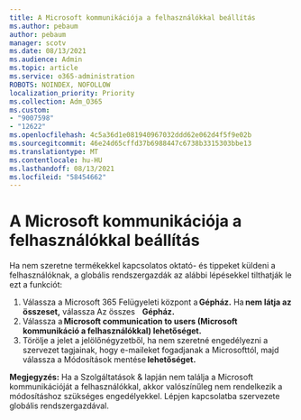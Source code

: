 ```yaml
---
title: A Microsoft kommunikációja a felhasználókkal beállítás
ms.author: pebaum
author: pebaum
manager: scotv
ms.date: 08/13/2021
ms.audience: Admin
ms.topic: article
ms.service: o365-administration
ROBOTS: NOINDEX, NOFOLLOW
localization_priority: Priority
ms.collection: Adm_O365
ms.custom:
- "9007598"
- "12622"
ms.openlocfilehash: 4c5a36d1e081940967032ddd62e062d4f5f9e02b
ms.sourcegitcommit: 46e24d65cffd37b6988447c6738b3315303bbe13
ms.translationtype: MT
ms.contentlocale: hu-HU
ms.lasthandoff: 08/13/2021
ms.locfileid: "58454662"
---
```

# <a name="microsoft-communication-to-users-setting"></a>A Microsoft kommunikációja a felhasználókkal beállítás

Ha nem szeretne termékekkel kapcsolatos oktató- és tippeket küldeni a felhasználóknak, a globális rendszergazdák az alábbi lépésekkel tilthatják le ezt a funkciót:  

1. Válassza a Microsoft 365 Felügyeleti központ a **Gépház.** Ha **nem látja az összeset,** válassza Az összes    **Gépház.**
1. Válassza a **Microsoft communication to users (Microsoft kommunikáció a felhasználókkal) lehetőséget.**
1. Törölje a jelet a jelölőnégyzetből, ha nem szeretné engedélyezni a szervezet tagjainak, hogy e-maileket fogadjanak a Microsofttól, majd válassza a Módosítások mentése **lehetőséget.**

**Megjegyzés:** Ha a Szolgáltatások & lapján nem találja a Microsoft kommunikációját a felhasználókkal, akkor valószínűleg nem rendelkezik a módosításhoz szükséges engedélyekkel. Lépjen kapcsolatba szervezete globális rendszergazdával.